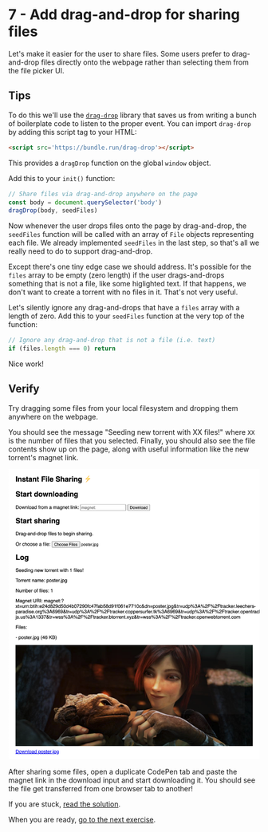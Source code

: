# 7 - Add drag-and-drop for sharing files

Let's make it easier for the user to share files. Some users prefer to drag-and-drop files directly onto the webpage rather than selecting them from the file picker UI.

## Tips

To do this we'll use the [`drag-drop`](https://github.com/feross/drag-drop) library that saves us from writing a bunch of boilerplate code to listen to the proper event. You can import `drag-drop` by adding this script tag to your HTML:

```html
<script src='https://bundle.run/drag-drop'></script>
```

This provides a `dragDrop` function on the global `window` object.

Add this to your `init()` function:

```js
// Share files via drag-and-drop anywhere on the page
const body = document.querySelector('body')
dragDrop(body, seedFiles)
```

Now whenever the user drops files onto the page by drag-and-drop, the `seedFiles` function will be called with an array of `File` objects representing each file. We already implemented `seedFiles` in the last step, so that's all we really need to do to support drag-and-drop.

Except there's one tiny edge case we should address. It's possible for the `files` array to be empty (zero length) if the user drags-and-drops something that is not a file, like some higlighted text. If that happens, we don't want to create a torrent with no files in it. That's not very useful.

Let's silently ignore any drag-and-drops that have a `files` array with a length of zero. Add this to your `seedFiles` function at the very top of the function:

```js
// Ignore any drag-and-drop that is not a file (i.e. text)
if (files.length === 0) return
```

Nice work!

## Verify

Try dragging some files from your local filesystem and dropping them anywhere on the webpage.

You should see the message "Seeding new torrent with XX files!" where `XX` is the number of files that you selected. Finally, you should also see the file contents show up on the page, along with useful information like the new torrent's magnet link.

![](07.png)

After sharing some files, open a duplicate CodePen tab and paste the magnet link in the download input and start downloading it. You should see the file get transferred from one browser tab to another!

If you are stuck, [read the solution](https://codepen.io/ferossity/pen/vYNoGbw).

When you are ready, [go to the next exercise](08.md).
